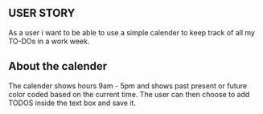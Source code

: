 ## USER STORY ##
As a user i want to be able to use a simple calender to keep track of all my TO-DOs in a work week.

## About the calender ##
The calender shows hours 9am - 5pm and shows past present or future color coded based on the current time. The user can then choose to add TODOS inside the text box and save it.

